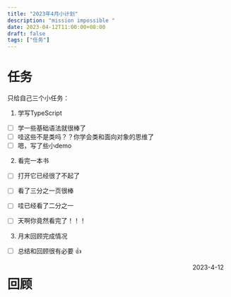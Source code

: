 ```yaml
---
title: "2023年4月小计划"
description: "mission impossible "
date: 2023-04-12T11:00:00+08:00
draft: false
tags: ["任务"]
---
```

# 任务
<div style="position: relative">
只给自己三个小任务：

1. 学写TypeScript
  - [ ] 学一些基础语法就很棒了  
  - [ ] 哇这些不是类吗？？你学会类和面向对象的思维了  
  - [ ] 嗯，写了些小demo  

2. 看完一本书  
  - [ ] 打开它已经很了不起了  
  - [ ] 看了三分之一页很棒  
  - [ ] 哇已经看了二分之一  
  - [ ] 天啊你竟然看完了！！！  


3. 月末回顾完成情况
  - [ ] 总结和回顾很有必要 👍


<div style="position: absolute; right: 1em ">2023-4-12</div>
</div>


# 回顾